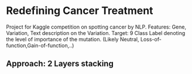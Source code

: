 # Redefining Cancer Treatment
Project for Kaggle competition on spotting cancer by NLP.
Features: Gene, Variation, Text description on the Variation.
Target: 9 Class Label denoting the level of importance of the mutation. (Likely Neutral, Loss-of-function,Gain-of-function,..)

## Approach: 2 Layers stacking








